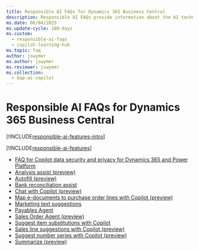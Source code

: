 ```yaml
---
title: Responsible AI FAQs for Dynamics 365 Business Central
description: Responsible AI FAQs provide information about the AI technology used in  Business Central, along with key considerations and details about how the AI is used, how it was tested and evaluated, and any specific limitations.
ms.date: 06/04/2025
ms.update-cycle: 180-days
ms.custom: 
  - responsible-ai-faqs
  - copilot-learning-hub
ms.topic: faq
author: jswymer
ms.author: jswymer
ms.reviewer: jswymer
ms.collection:
  - bap-ai-copilot
---
```


# Responsible AI FAQs for Dynamics 365 Business Central

[!INCLUDE[responsible-ai-features-intro](includes/responsible-ai-intro.md)]

[!INCLUDE[responsible-ai-features](includes/responsible-ai-features.md)]

- [FAQ for Copilot data security and privacy for Dynamics 365 and Power Platform](/dynamics365/faqs-copilot-data-security-privacy?toc=/dynamics365/business-central/toc.json)
- [Analysis assist (preview)](faqs-analysis-assist.md)
- [Autofill (preview)](faqs-autofill.md)
- [Bank reconciliation assist](faqs-bank-reconciliation.md)
- [Chat with Copilot (preview)](faqs-chat-with-copilot.md)
- [Map e-documents to purchase order lines with Copilot (preview)](map-edocuments-with-copilot.md)
- [Marketing text suggestions](faqs-marketing-text.md)
- [Payables Agent](faqs-payables-agent.md)
- [Sales Order Agent (preview)](faqs-sales-order-taker-agent.md?toc=/dynamics365/business-central/toc.json)
- [Suggest item substitutions with Copilot](faq-suggest-item-substitutions-with-copilot.md)
- [Sales line suggestions with Copilot (preview)](faq-sales-suggest-sales-lines-with-copilot.md)
- [Suggest number series with Copilot (preview)](faq-suggest-number-series-with-copilot.md)
- [Summarize (preview)](faqs-summarize.md)